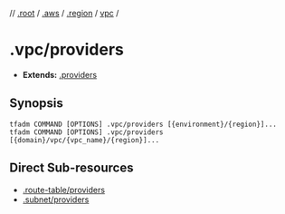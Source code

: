 // [.root] / [.aws] / [.region] / [vpc] /

# .vpc/providers

- **Extends:** [.providers](../.providers.md)

## Synopsis

```
tfadm COMMAND [OPTIONS] .vpc/providers [{environment}/{region}]...
tfadm COMMAND [OPTIONS] .vpc/providers [{domain}/vpc/{vpc_name}/{region}]...
```

## Direct Sub-resources

- [.route-table/providers](../.route-table/providers.md)
- [.subnet/providers](../.subnet/providers.md)

[.aws]: ../README.md
[.region]: ../.region.md
[.root]: ../../../../.tfadm/resources/README.md
[vpc]: ../vpc.md
